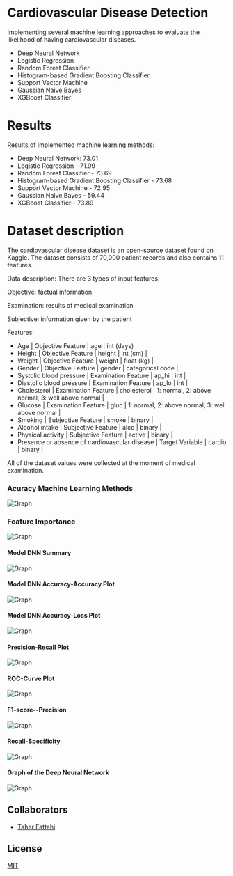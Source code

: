 # Cardiovascular Disease Detection

Implementing several machine learning approaches to evaluate the likelihood of having cardiovascular diseases.

* Deep Neural Network
* Logistic Regression
* Random Forest Classifier 
* Histogram-based Gradient Boosting Classifier
* Support Vector Machine
* Gaussian Naive Bayes
* XGBoost Classifier

# Results
Results of implemented machine learning methods:   
* Deep Neural Network:  73.01
* Logistic Regression - 71.99
* Random Forest Classifier - 73.69 
* Histogram-based Gradient Boosting Classifier - 73.68
* Support Vector Machine - 72.95
* Gaussian Naive Bayes - 59.44
* XGBoost Classifier - 73.89

# Dataset description
[The cardiovascular disease dataset](https://www.kaggle.com/sulianova/cardiovascular-disease-dataset) is an open-source dataset found on Kaggle. The dataset consists of 70,000 patient records and also contains 11 features.

Data description:
There are 3 types of input features:

Objective: factual information

Examination: results of medical examination

Subjective: information given by the patient

Features:

* Age | Objective Feature | age | int (days)
* Height | Objective Feature | height | int (cm) |
* Weight | Objective Feature | weight | float (kg) |
* Gender | Objective Feature | gender | categorical code |
* Systolic blood pressure | Examination Feature | ap_hi | int |
* Diastolic blood pressure | Examination Feature | ap_lo | int |
* Cholesterol | Examination Feature | cholesterol | 1: normal, 2: above normal, 3: well above normal |
* Glucose | Examination Feature | gluc | 1: normal, 2: above normal, 3: well above normal |
* Smoking | Subjective Feature | smoke | binary |
* Alcohol intake | Subjective Feature | alco | binary |
* Physical activity | Subjective Feature | active | binary |
* Presence or absence of cardiovascular disease | Target Variable | cardio | binary |

All of the dataset values were collected at the moment of medical examination.

### Acuracy Machine Learning Methods
![Graph](https://github.com/maralmousavi/cardiovascular-disease-detection/raw/master/images/accuracy-algorithms.png)

### Feature Importance
![Graph](https://github.com/maralmousavi/cardiovascular-disease-detection/raw/master/images/Feature-Importance.png)

#### Model DNN Summary
![Graph](https://github.com/maralmousavi/cardiovascular-disease-detection/raw/master/images/Model-Summary.png)

#### Model DNN Accuracy-Accuracy Plot
![Graph](https://github.com/maralmousavi/cardiovascular-disease-detection/raw/master/images/Model-Accuracy.png)

#### Model DNN Accuracy-Loss Plot
![Graph](https://github.com/maralmousavi/cardiovascular-disease-detection/raw/master/images/Model-Loss.png)

#### Precision-Recall Plot
![Graph](https://github.com/maralmousavi/cardiovascular-disease-detection/raw/master/images/Precision-Recall.png)

#### ROC-Curve Plot
![Graph](https://github.com/maralmousavi/cardiovascular-disease-detection/raw/master/images/ROC-Curve.png)

#### F1-score--Precision
![Graph](https://github.com/maralmousavi/cardiovascular-disease-detection/raw/master/images/F1-score--Precision.png)

#### Recall-Specificity
![Graph](https://github.com/maralmousavi/cardiovascular-disease-detection/raw/master/images/Recall-Specificity.png)

#### Graph of the Deep Neural Network
![Graph](https://github.com/maralmousavi/cardiovascular-disease-detection/raw/master/images/graph-deep-neural-network.png)
 
## Collaborators
- [Taher Fattahi](https://www.github.com/taherfattahi)

## License
[MIT](https://choosealicense.com/licenses/mit/)
